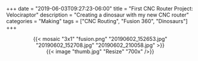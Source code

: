 +++
date = "2019-06-03T09:27:23-06:00"
title = "First CNC Router Project: Velociraptor"
description = "Creating a dinosaur with my new CNC router"
categories = "Making"
tags = ["CNC Routing", "Fusion 360", "Dinosaurs"]
+++

<center>
  {{< mosaic "3x1" "fusion.png" "20190602_152653.jpg" "20190602_152708.jpg" "20190602_210058.jpg" >}}
</center>

<center>
  {{< image "thumb.jpg" "Resize" "700x" />}}
</center>